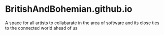 # BritishAndBohemian.github.io
 A space for all artists to collabarate in the area of software and its close ties to the connected world ahead of us
